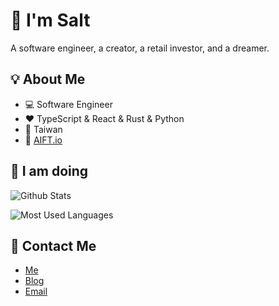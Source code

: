 # :salt: I'm Salt

A software engineer, a creator, a retail investor, and a dreamer.

## :bulb: About Me

- :computer: Software Engineer
- :heart: TypeScript & React & Rust & Python
- :house_with_garden: Taiwan
- :office: [AIFT.io](https://www.linkedin.com/company/aiftgroup)

## :wrench: I am doing

![Github Stats](https://stats.saltchang.com/api?username=saltchang&show_icons=true&theme=github_dark&count_private=true&line_height=30&hide_title=true&include_all_commits=true&ring_color=ff7740)

![Most Used Languages](https://stats.saltchang.com/api/top-langs/?username=saltchang&hide=html,scss,sass,css&layout=compact&theme=github_dark&hide_title=true&card_width=446&langs_count=6)

## :bow_and_arrow: Contact Me

- [Me](https://saltchang.com)
- [Blog](https://blog.saltchang.com)
- [Email](mailto:saltchang@outlook.com)
